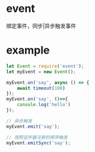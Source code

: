 # event
绑定事件，同步|异步触发事件

# example
```javascript
let Event = require('event');
let myEvent = new Event();

myEvent.on('say', async () => {
    await timeout(100)
});
myEvent.on('say', ()=>{
    console.log('hello')
});

// 异步触发
myEvent.emit('say');

// 按照监听器注册的顺序触发
myEvent.emitSync('say');
```


